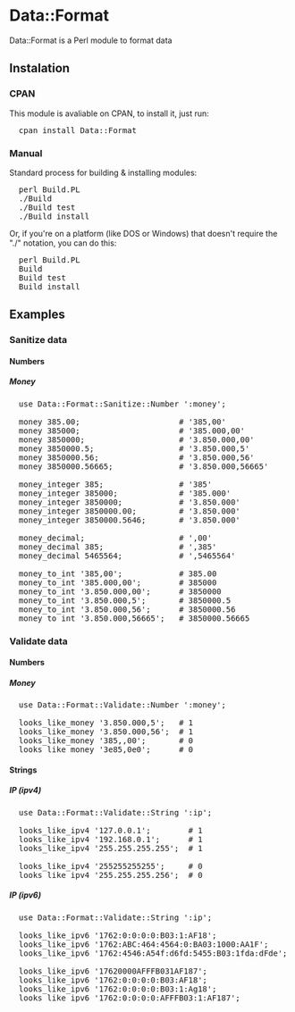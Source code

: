 # Data::Format
Data::Format is a Perl module to format data

## Instalation

### CPAN

This module is avaliable on CPAN, to install it, just run:

<pre>
  cpan install Data::Format
</pre>

### Manual

Standard process for building & installing modules:

<pre>
  perl Build.PL
  ./Build
  ./Build test
  ./Build install
</pre>

Or, if you're on a platform (like DOS or Windows) that doesn't require the "./" notation, you can do this:

<pre>
  perl Build.PL
  Build
  Build test
  Build install
</pre>

## Examples

### Sanitize data

#### Numbers

##### Money
<pre>
  use Data::Format::Sanitize::Number ':money';

  money 385.00;                     # '385,00'
  money 385000;                     # '385.000,00'
  money 3850000;                    # '3.850.000,00'
  money 3850000.5;                  # '3.850.000,5'
  money 3850000.56;                 # '3.850.000,56'
  money 3850000.56665;              # '3.850.000,56665'
  
  money_integer 385;                # '385'
  money_integer 385000;             # '385.000'
  money_integer 3850000;            # '3.850.000'
  money_integer 3850000.00;         # '3.850.000'
  money_integer 3850000.5646;       # '3.850.000'
  
  money_decimal;                    # ',00'
  money_decimal 385;                # ',385'
  money_decimal 5465564;            # ',5465564'

  money_to_int '385,00';            # 385.00
  money_to_int '385.000,00';        # 385000
  money_to_int '3.850.000,00';      # 3850000
  money_to_int '3.850.000,5';       # 3850000.5
  money_to_int '3.850.000,56';      # 3850000.56
  money_to_int '3.850.000,56665';   # 3850000.56665
</pre>

### Validate data

#### Numbers

##### Money
<pre>
  use Data::Format::Validate::Number ':money';

  looks_like_money '3.850.000,5';   # 1
  looks_like_money '3.850.000,56';  # 1
  looks_like_money '385,,00';       # 0
  looks_like_money '3e85,0e0';      # 0
</pre>

#### Strings

##### IP (ipv4)
<pre>
  use Data::Format::Validate::String ':ip';

  looks_like_ipv4 '127.0.0.1';        # 1
  looks_like_ipv4 '192.168.0.1';      # 1
  looks_like_ipv4 '255.255.255.255';  # 1

  looks_like_ipv4 '255255255255';     # 0
  looks_like_ipv4 '255.255.255.256';  # 0
</pre>

##### IP (ipv6)
<pre>
  use Data::Format::Validate::String ':ip';

  looks_like_ipv6 '1762:0:0:0:0:B03:1:AF18';                  # 1
  looks_like_ipv6 '1762:ABC:464:4564:0:BA03:1000:AA1F';       # 1
  looks_like_ipv6 '1762:4546:A54f:d6fd:5455:B03:1fda:dFde';   # 1

  looks_like_ipv6 '17620000AFFFB031AF187';                    # 0
  looks_like_ipv6 '1762:0:0:0:0:B03:AF18';                    # 0
  looks_like_ipv6 '1762:0:0:0:0:B03:1:Ag18';                  # 0
  looks_like_ipv6 '1762:0:0:0:0:AFFFB03:1:AF187';             # 0
</pre>